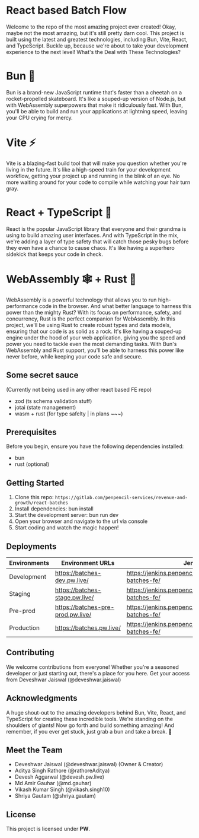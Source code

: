 # React based Batch Flow

Welcome to the repo of the most amazing project ever created! Okay, maybe not the most amazing, but it's still pretty darn cool. This project is built using the latest and greatest technologies, including Bun, Vite, React, and TypeScript. Buckle up, because we're about to take your development experience to the next level!
What's the Deal with These Technologies?

# Bun 🥯

Bun is a brand-new JavaScript runtime that's faster than a cheetah on a rocket-propelled skateboard. It's like a souped-up version of Node.js, but with WebAssembly superpowers that make it ridiculously fast. With Bun, you'll be able to build and run your applications at lightning speed, leaving your CPU crying for mercy.

# Vite ⚡

Vite is a blazing-fast build tool that will make you question whether you're living in the future. It's like a high-speed train for your development workflow, getting your project up and running in the blink of an eye. No more waiting around for your code to compile while watching your hair turn gray.

# React + TypeScript 🧠

React is the popular JavaScript library that everyone and their grandma is using to build amazing user interfaces. And with TypeScript in the mix, we're adding a layer of type safety that will catch those pesky bugs before they even have a chance to cause chaos. It's like having a superhero sidekick that keeps your code in check.

# WebAssembly 🕸️ + Rust 🦀

WebAssembly is a powerful technology that allows you to run high-performance code in the browser. And what better language to harness this power than the mighty Rust? With its focus on performance, safety, and concurrency, Rust is the perfect companion for WebAssembly. In this project, we'll be using Rust to create robust types and data models, ensuring that our code is as solid as a rock.
It's like having a souped-up engine under the hood of your web application, giving you the speed and power you need to tackle even the most demanding tasks. With Bun's WebAssembly and Rust support, you'll be able to harness this power like never before, while keeping your code safe and secure.

## Some secret sauce

(Currently not being used in any other react based FE repo)

- zod (ts schema validation stuff)
- jotai (state management)
- wasm + rust (for type safelty | in plans ~~~)

## Prerequisites <a name="prerequisites"></a>

Before you begin, ensure you have the following dependencies installed:

- bun
- rust (optional)

## Getting Started

1. Clone this repo: `https://gitlab.com/penpencil-services/revenue-and-growth/react-batches`
2. Install dependencies: bun install
3. Start the development server: bun run dev
4. Open your browser and navigate to the url via console
5. Start coding and watch the magic happen!

## Deployments <a name="deployments"></a>

| Environments | Environment URLs                  | Jenkins Jobs                                                    |
| ------------ | --------------------------------- | --------------------------------------------------------------- |
| Development  | https://batches-dev.pw.live/      | https://jenkins.penpencil.co/job/Development/job/pw-batches-fe/ |
| Staging      | https://batches-stage.pw.live/    | https://jenkins.penpencil.co/job/Staging/job/pw-batches-fe/     |
| Pre-prod     | https://batches-pre-prod.pw.live/ | https://jenkins.penpencil.co/job/Pre-prod/job/pw-batches-fe/    |
| Production   | https://batches.pw.live/          | https://jenkins.penpencil.co/job/production/job/pw-batches-fe/  |

## Contributing

We welcome contributions from everyone! Whether you're a seasoned developer or just starting out, there's a place for you here. Get your access from Deveshwar Jaiswal (@deveshwar.jaiswal)

## Acknowledgments

A huge shout-out to the amazing developers behind Bun, Vite, React, and TypeScript for creating these incredible tools. We're standing on the shoulders of giants!
Now go forth and build something amazing! And remember, if you ever get stuck, just grab a bun and take a break. 🥯

## Meet the Team

- Deveshwar Jaiswal (@deveshwar.jaiswal) (Owner & Creator)
- Aditya Singh Rathore (@rathoreAditya)
- Devesh Aggarwal (@devesh.pw.live)
- Md Amir Gauhar (@md.gauhar)
- Vikash Kumar Singh (@vikash.singh10)
- Shriya Gautam (@shriya.gautam)

## License <a name="license"></a>

This project is licensed under **PW**.
